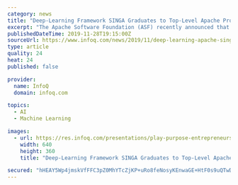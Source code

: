 ```yaml
---
category: news
title: "Deep-Learning Framework SINGA Graduates to Top-Level Apache Project"
excerpt: "The Apache Software Foundation (ASF) recently announced that SINGA, a framework for distributed deep-learning, has graduated to top-level project (TLP) status, signifying the project's maturity and stability. SINGA has already been adopted by companies in ..."
publishedDateTime: 2019-11-28T19:15:00Z
sourceUrl: https://www.infoq.com/news/2019/11/deep-learning-apache-singa/
type: article
quality: 24
heat: 24
published: false

provider:
  name: InfoQ
  domain: infoq.com

topics:
  - AI
  - Machine Learning

images:
  - url: https://res.infoq.com/presentations/play-purpose-entrepreneurship/en/smallimage/Mark-1577026268756.JPG
    width: 640
    height: 360
    title: "Deep-Learning Framework SINGA Graduates to Top-Level Apache Project"

secured: "hHEAY5Wp4jmskVfFFC3pZ0MhYTcZjKP+uRo8feNosyKEnwaGE+HtF0s9uQTwDQwVY6aJyROQBlqJE/OjDtPwennYZytwkAoK77kGDw2EbU1LiqKs8hO1xe7DXzRnaQObud9w2tbFthGm5E2s8hkLD6RPmUQegOUg5j6Cjxe5HUr+sVUJeiqxF6XLnIyW44QWs1hukvPkD74nJpbSk4FJ+323s/ziiT6FthCz3WSqI2iLj+O9fvaBN3urCUGWwTaxtDjz7BcePcPUaxEK1nQ50Q==;sOSRXBQYC7Kmo4KCElbbgQ=="
---
```



